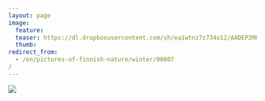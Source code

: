 ```yaml
---
layout: page
image:
  feature:
  teaser: https://dl.dropboxusercontent.com/sh/ea1wtnz7z734o12/AADEP2MPgt7fdIrxY-8mt5Qta/luontokuvat/talvi/IMG17307-245px.jpg
  thumb:
redirect_from:
  - /en/pictures-of-finnish-nature/winter/00007/
---
```


[![](https://dl.dropboxusercontent.com/sh/ea1wtnz7z734o12/AACibK6oMst4Fmm8UpiJC97ma/luontokuvat/talvi/IMG17307-800px.jpg)](https://dl.dropboxusercontent.com/sh/ea1wtnz7z734o12/AACNDOOIoE55Vjpb5G1mJlbma/luontokuvat/talvi/IMG17307.jpg)
